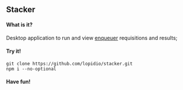 ## Stacker

#### What is it?
Desktop application to run and view [enqueuer](http://github.com/lopidio/enqueuer) requisitions and results;

#### Try it!
    git clone https://github.com/lopidio/stacker.git
    npm i --no-optional

#### Have fun!
